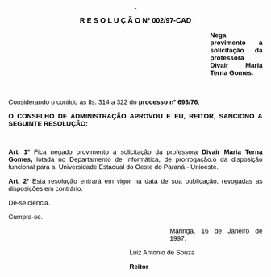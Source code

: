 <BODY TEXT="#000000">

<B><U><FONT FACE="Arial" SIZE=2><P ALIGN="CENTER"></P>
<P ALIGN="CENTER">&nbsp;</P>
</U></FONT><FONT FACE="Arial"><P ALIGN="CENTER">R E S O L U &Ccedil; &Atilde; O Nº 002/97-CAD</P><DIR>
<DIR>
<DIR>
<DIR>
<DIR>
<DIR>
<DIR>
<DIR>
<DIR>
<DIR>

</FONT><FONT FACE="Arial" SIZE=2><P ALIGN="JUSTIFY">Nega provimento a solicita&ccedil;&atilde;o da professora Divair Maria Terna Gomes.</P>
<P ALIGN="JUSTIFY"></P>
<P ALIGN="JUSTIFY">&nbsp;</P></DIR>
</DIR>
</DIR>
</DIR>
</DIR>
</DIR>
</DIR>
</DIR>
</DIR>
</DIR>

</B><P>&#9;Considerando o contido &agrave;s fls. 314 a 322 do <B>processo nº 693/76</B>,</P>

<B><P ALIGN="JUSTIFY">O CONSELHO DE ADMINISTRA&Ccedil;&Atilde;O APROVOU E EU, REITOR, SANCIONO A SEGUINTE RESOLU&Ccedil;&Atilde;O:</P>
<P ALIGN="JUSTIFY"></P>
<P ALIGN="JUSTIFY">&nbsp;</P>
<P ALIGN="JUSTIFY">Art. 1º  </B>Fica negado provimento a solicita&ccedil;&atilde;o da professora <B>Divair Maria Terna Gomes, </B>lotada no Departamento de Inform&aacute;tica, de prorroga&ccedil;&atilde;o.o da disposi&ccedil;&atilde;o funcional para a. Universidade Estadual do Oeste do Paran&aacute; - Unioeste.</P>
<B><P ALIGN="JUSTIFY">Art. 2º </B>Esta resolu&ccedil;&atilde;o entrar&aacute; em vigor na data de sua publica&ccedil;&atilde;o, revogadas as disposi&ccedil;&otilde;es em contr&aacute;rio.</P>
<P>D&ecirc;-se ci&ecirc;ncia.</P>
<P>Cumpra-se.</P>
<DIR>
<DIR>
<DIR>
<DIR>
<DIR>
<DIR>
<DIR>
<DIR>

<P ALIGN="JUSTIFY">Maring&aacute;, 16 de Janeiro de 1997.</P>
<P ALIGN="JUSTIFY"></P></DIR>
</DIR>

<P ALIGN="JUSTIFY">Luiz Antonio de Souza</P>
<P ALIGN="JUSTIFY"></P>
<B><P ALIGN="JUSTIFY">Reitor</P></DIR>
</DIR>
</DIR>
</DIR>
</DIR>
</DIR>
</B></FONT></BODY>
